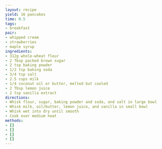 ```yaml
---
layout: recipe
yield: 16 pancakes
time: 0.5
tags:
- breakfast
pair:
- whipped cream
- strawberries
- maple syrup
ingredients:
- 312g whole-wheat flour
- 2 Tbsp packed brown sugar
- 2 tsp baking powder
- 1/2 tsp baking soda
- 3/4 tsp salt
- 2.5 cups milk
- 1/4 coconut oil or butter, melted but cooled
- 2 Tbsp lemon juice
- 2 tsp vanilla extract
directions:
- Whisk flour, sugar, baking powder and soda, and salt in large bowl
- Whisk milk, oil/butter, lemon juice, and vanilla in small bowl
- Whisk wet into dry until smooth
- Cook over medium heat
methods:
- []
- []
- []
- []
---
```

